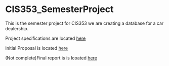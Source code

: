 # CIS353_SemesterProject

This is the semester project for CIS353 we are creating a database for a car dealership. 

Project specifications are located [here](https://github.com/Csellers15/CIS353_SemesterProject/blob/master/CIS353-dbDesignProjSpecs.pdf)

Initial Proposal is located [here](https://github.com/Csellers15/CIS353_SemesterProject/blob/master/proposal.docx)

(Not complete)Final report is is lcoated [here](ww.google.com)
